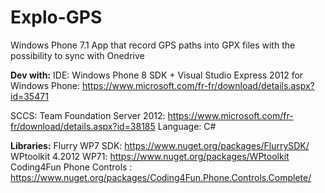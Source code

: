 # Explo-GPS
Windows Phone 7.1 App that record GPS paths into GPX files with the possibility to sync with Onedrive

**Dev with:**
IDE: Windows Phone 8 SDK + Visual Studio Express 2012 for Windows Phone: https://www.microsoft.com/fr-fr/download/details.aspx?id=35471

SCCS: Team Foundation Server 2012: https://www.microsoft.com/fr-fr/download/details.aspx?id=38185
Language: C#

**Libraries:**
Flurry WP7 SDK: https://www.nuget.org/packages/FlurrySDK/
WPtoolkit 4.2012 WP71: https://www.nuget.org/packages/WPtoolkit
Coding4Fun Phone Controls : https://www.nuget.org/packages/Coding4Fun.Phone.Controls.Complete/
